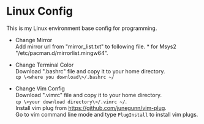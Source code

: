 # Linux Config
This is my Linux environment base config for programming.  

*   Change Mirror  
		Add mirror url from "mirror_list.txt" to following file.
		*	for Msys2  
				"/etc/pacman.d/mirrorlist.mingw64".  
	
*   Change Terminal Color    
		Download ".bashrc" file and copy it to your home directory.  
		```cp \<where you download\>/.bashrc ~/```
	
*	Change Vim Config  
		Download ".vimrc" file and copy it to your home directory.  
		```cp \<your download directory\>/.vimrc ~/```.  
		Install vim plug from https://github.com/junegunn/vim-plug.  
		Go to vim command line mode and type ```PlugInstall``` to install vim plugs.

